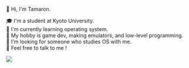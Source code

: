 <!--
**tamaroning/tamaroning** is a ✨ _special_ ✨ repository because its `README.md` (this file) appears on your GitHub profile.

Here are some ideas to get you started:

- 🔭 I’m currently working on ...
- 🌱 I’m currently learning ...
- 👯 I’m looking to collaborate on ...
- 🤔 I’m looking for help with ...
- 💬 Ask me about ...
- 📫 How to reach me: ...
- 😄 Pronouns: ...
- ⚡ Fun fact: ...

memo:
LF is "  "(double space)

-->


👋 Hi, I'm Tamaron.  
  
🎓 I'm a student at Kyoto University.  
🌱 I'm currently learning operating system.  
🚗 My hobby is game dev, making emulators, and low-level programming.   
🤔 I'm looking for someone who studies OS with me.  
🌴 Feel free to talk to me !  

![](https://github-readme-stats.vercel.app/api/top-langs/?username=tamaroning)

